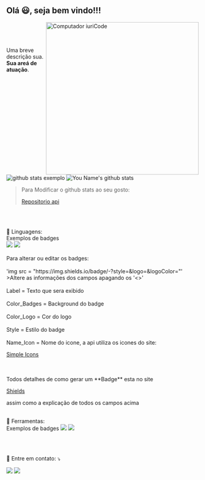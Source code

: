 ## Olá 😃, seja bem vindo!!!

<img src="https://raw.githubusercontent.com/MicaelliMedeiros/micaellimedeiros/master/image/computer-illustration.png" min-width="400px" max-width="400px" width="400px" align="right" alt="Computador iuriCode">
<br>
<br>
<br>
<p align="left"> 
  Uma breve descrição sua. <strong>Sua areá de atuação</strong>.<br> 
</p>
<br>

![github stats exemplo](https://github-readme-stats.vercel.app/api?username=iuricode&show_icons=true&theme=dracula)
![You Name's github stats](https://github-readme-stats.vercel.app/api?username=<USER_NAME>&show_icons=true&theme=dracula)

>Para Modificar o github stats ao seu gosto: <a href="https://github.com/anuraghazra/github-readme-stats" alt="Repositorio"> <p> Repositorio api </p> </a>
<br>
<br>
<p align="left">
  🦄 Linguagens: </strong>
<br>
Exemplos de badges
<br>
<img src = "https://img.shields.io/badge/-HTML5-E34F26?style=flat&logo=html5&logoColor=white"> 
<img src = "https://img.shields.io/badge/-CSS3-1572B6?style=flat&logo=css3&logoColor=white">
<br>
<br>
Para alterar ou editar os badges:
<br>
<br>
'img src = "https://img.shields.io/badge/<Label>-<Color_Badges>?style=<Style_Badge>&logo=<Name_Icon>&logoColor=<Color_Logo>"'
>Altere as informações dos campos apagando os '<>' 
<br>
  <br>
Label = Texto que sera exibido
<br>
  <br>
Color_Badges = Background do badge
<br>
  <br>
Color_Logo = Cor do logo
<br>
  <br>
Style = Estilo do badge
<br>
  <br>
Name_Icon = Nome do icone, a api utiliza os icones do site: <a href="https://simpleicons.org/" alt="Simple Icons"> <p> Simple Icons </p> </a>
<br>
  <br>
Todos detalhes de como gerar um **Badge** esta no site <a href="https://shields.io/" alt="Shields"> <p> Shields </p> </a> assim como a explicação de todos os campos acima
<br>
  <br>
<p align="left">
  💼 Ferramentas: </strong>
<br>
Exemplos de badges
<img src="http://img.shields.io/badge/-Git-F05032?style=flat&logo=git&logoColor=FFFFFF">
<img src="http://img.shields.io/badge/-Github-181717?style=flat&logo=github&logoColor=FFFFFF">
</p>
<br>
<br>
<p align="left">
  💌 Entre em contato: ⤵️
</p>
<p align="left">
  <a href="#" alt="Gmail">
  <img src="https://img.shields.io/badge/-Gmail-D14836?style=flat&logo=gmail&logoColor=white&link=<EMAIL>" /></a>
  <a href="#" alt="Linkedin">
  <img src="https://img.shields.io/badge/-Linkedin-0077B5?style=flat&logo=Linkedin&logoColor=white&link=<LINKEDIN>" /></a>
</p>  
